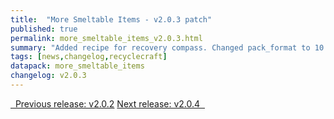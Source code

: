```yaml
---
title:  "More Smeltable Items - v2.0.3 patch"
published: true
permalink: more_smeltable_items_v2.0.3.html
summary: "Added recipe for recovery compass. Changed pack_format to 10."
tags: [news,changelog,recyclecraft]
datapack: more_smeltable_items
changelog: v2.0.3
---
```


<div class="btn-group">
    <a href="more_smeltable_items_v2.0.1.html" role="button" class="btn btn-primary"><i class="fa fa-caret-left"></i>&nbsp; Previous release: v2.0.2</a>
    <a href="more_smeltable_items_v2.0.4.html" role="button" class="btn btn-primary">Next release: v2.0.4 &nbsp;<i class="fa fa-caret-right"></i></a>
</div>